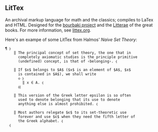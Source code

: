 LitTex
------

An archival markup language for math and the classics; compiles to LaTex and HTML. 
Designed for the [bourbaki project](https://bourbakiproject.com) and the [Litterae](https://greatbooksadventure.com/litterae.html) of the great books.
For more information, see [littex.org](https://littex.org).

Here's an exampe of some LitTex from Halmos' _Naive Set Theory_:
```lit
¶ ⦊
    ‖ The principal concept of set theory, the one that in
      completely axiomatic studies is the principle primitive
      (undefined) concept, is that of ‹belonging›. ⦉

    ‖ If $x$ belongs to $A$ ($x$ is an element of $A$, $x$
      is contained in $A$), we shall write
      ◇ ⦊
        ‖ x ∈ A. ⦉
      ⦉⦉

    ‖ This version of the Greek letter epsilon is so often
      used to denote belonging that its use to denote
      anything else is almost prohibited. ⦉

    ‖ Most authors relegate $ϵ$ to its set-theoretic use
      forever and use $ε$ when they need the fifth letter of
      the Greek alphabet. ⦉
  ⦉
```
